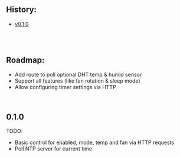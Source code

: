 ## History:
- [v0.1.0](#010)

<br><br>

## Roadmap:
- Add route to poll optional DHT temp & humid sensor
- Support all features (like fan rotation & sleep mode)
- Allow configuring timer settings via HTTP

<br>

## 0.1.0
TODO:
- Basic control for enabled, mode, temp and fan via HTTP requests
- Poll NTP server for current time
